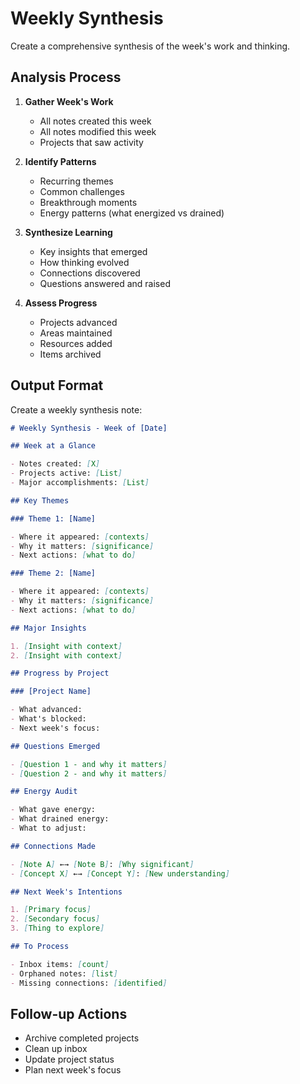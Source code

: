 # Weekly Synthesis

Create a comprehensive synthesis of the week's work and thinking.

## Analysis Process

1. **Gather Week's Work**
   - All notes created this week
   - All notes modified this week
   - Projects that saw activity

2. **Identify Patterns**
   - Recurring themes
   - Common challenges
   - Breakthrough moments
   - Energy patterns (what energized vs drained)

3. **Synthesize Learning**
   - Key insights that emerged
   - How thinking evolved
   - Connections discovered
   - Questions answered and raised

4. **Assess Progress**
   - Projects advanced
   - Areas maintained
   - Resources added
   - Items archived

## Output Format

Create a weekly synthesis note:

```markdown
# Weekly Synthesis - Week of [Date]

## Week at a Glance

- Notes created: [X]
- Projects active: [List]
- Major accomplishments: [List]

## Key Themes

### Theme 1: [Name]

- Where it appeared: [contexts]
- Why it matters: [significance]
- Next actions: [what to do]

### Theme 2: [Name]

- Where it appeared: [contexts]
- Why it matters: [significance]
- Next actions: [what to do]

## Major Insights

1. [Insight with context]
2. [Insight with context]

## Progress by Project

### [Project Name]

- What advanced:
- What's blocked:
- Next week's focus:

## Questions Emerged

- [Question 1 - and why it matters]
- [Question 2 - and why it matters]

## Energy Audit

- What gave energy:
- What drained energy:
- What to adjust:

## Connections Made

- [Note A] ←→ [Note B]: [Why significant]
- [Concept X] ←→ [Concept Y]: [New understanding]

## Next Week's Intentions

1. [Primary focus]
2. [Secondary focus]
3. [Thing to explore]

## To Process

- Inbox items: [count]
- Orphaned notes: [list]
- Missing connections: [identified]
```

## Follow-up Actions

- Archive completed projects
- Clean up inbox
- Update project status
- Plan next week's focus
